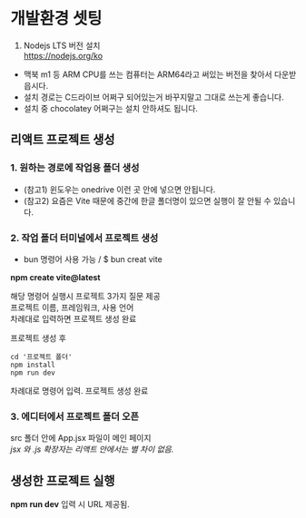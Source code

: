 # 개발환경 셋팅
1. Nodejs LTS 버전 설치   
https://nodejs.org/ko

- 맥북 m1 등 ARM CPU를 쓰는 컴퓨터는 ARM64라고 써있는 버전을 찾아서 다운받읍시다.
- 설치 경로는 C드라이브 어쩌구 되어있는거 바꾸지말고 그대로 쓰는게 좋습니다.
- 설치 중 chocolatey 어쩌구는 설치 안하셔도 됩니다.

## 리액트 프로젝트 생성


### 1. 원하는 경로에 작업용 폴더 생성
- (참고1) 윈도우는 onedrive 이런 곳 안에 넣으면 안됩니다.
- (참고2) 요즘은 Vite 때문에 중간에 한글 폴더명이 있으면 실행이 잘 안될 수 있습니다.

### 2. 작업 폴더 터미널에서 프로젝트 생성
* bun 명령어 사용 가능 / $ bun creat vite

**npm create vite@latest**   

해당 명령어 실행시 프로젝트 3가지 질문 제공   
프로젝트 이름, 프레임워크, 사용 언어   
차례대로 입력하면 프로젝트 생성 완료

프로젝트 생성 후   
```
cd '프로젝트 폴더'   
npm install   
npm run dev   
```
차례대로 명령어 입력. 프로젝트 생성 완료

### 3. 에디터에서 프로젝트 폴더 오픈
src 폴더 안에 App.jsx 파일이 메인 페이지   
*jsx 와 .js 확장자는 리액트 안에서는 별 차이 없음.*


## 생성한 프로젝트 실행

**npm run dev**
입력 시 URL 제공됨.   